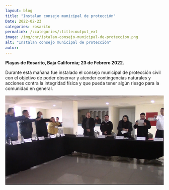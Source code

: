 ```yaml
---
layout: blog
title: "Instalan consejo municipal de protección"
Date: 2022-02-23
categories: rosarito
permalink: /:categories/:title:output_ext
image: /img/cnr/istalan-consejo-municipal-de-proteccion.png
alt: "Instalan consejo municipal de protección"
autor:
---
```


**Playas de Rosarito, Baja California; 23 de Febrero 2022.** 

Durante está mañana fue instalado el consejo municipal de protección civil con el objetivo de poder observar y atender contingencias naturales y acciones contra la integridad física y que pueda tener algún riesgo para la comunidad en general. 

<div id="carouselExampleSlidesOnly" class="carousel slide" data-ride="carousel">
  <div class="carousel-inner">
    <div class="carousel-item active">
       <img class="d-block w-100" src="/img/cnr/istalan-consejo-municipal-de-proteccion.png" loading="lazy"  alt="Instalan consejo municipal de protección">
    </div>
  </div>
</div>